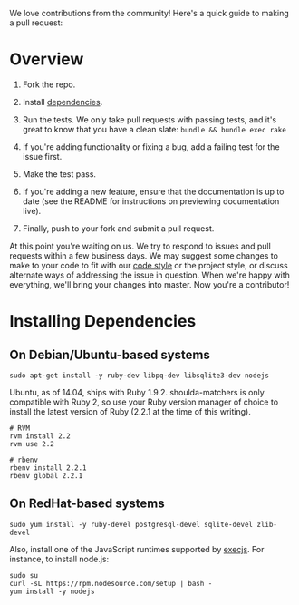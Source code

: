 We love contributions from the community! Here's a quick guide to making a pull
request:

Overview
========

1. Fork the repo.

2. Install [dependencies](#installing-dependencies).

3. Run the tests. We only take pull requests with passing tests, and it's great
to know that you have a clean slate: `bundle && bundle exec rake`

4. If you're adding functionality or fixing a bug, add a failing test for the
issue first.

5. Make the test pass.

6. If you're adding a new feature, ensure that the documentation is up to date
(see the README for instructions on previewing documentation live).

7. Finally, push to your fork and submit a pull request.

At this point you're waiting on us. We try to respond to issues and pull
requests within a few business days. We may suggest some changes to make to your
code to fit with our [code style] or the project style, or discuss alternate
ways of addressing the issue in question. When we're happy with everything,
we'll bring your changes into master. Now you're a contributor!

Installing Dependencies
=======================

On Debian/Ubuntu-based systems
------------------------------

```
sudo apt-get install -y ruby-dev libpq-dev libsqlite3-dev nodejs
```

Ubuntu, as of 14.04, ships with Ruby 1.9.2. shoulda-matchers is only compatible
with Ruby 2, so use your Ruby version manager of choice to install the latest
version of Ruby (2.2.1 at the time of this writing).

```
# RVM
rvm install 2.2
rvm use 2.2

# rbenv
rbenv install 2.2.1
rbenv global 2.2.1
```

On RedHat-based systems
-----------------------

```
sudo yum install -y ruby-devel postgresql-devel sqlite-devel zlib-devel
```

Also, install one of the JavaScript runtimes supported by [execjs]. For
instance, to install node.js:

```
sudo su
curl -sL https://rpm.nodesource.com/setup | bash -
yum install -y nodejs
```

[code style]: https://github.com/thoughtbot/guides/tree/master/style
[execjs]: https://github.com/sstephenson/execjs
[install rvm]: https://rvm.io/rvm/install
